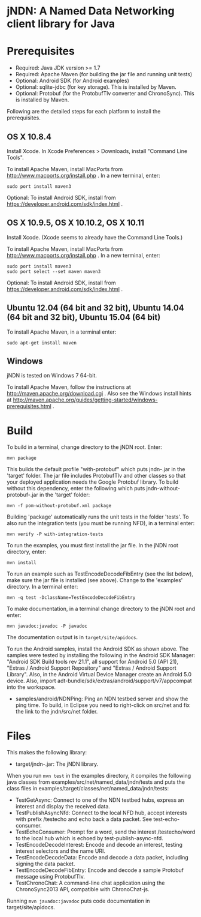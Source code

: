 jNDN:  A Named Data Networking client library for Java
======================================================

Prerequisites
=============

* Required: Java JDK version >= 1.7
* Required: Apache Maven (for building the jar file and running unit tests)
* Optional: Android SDK (for Android examples)
* Optional: sqlite-jdbc (for key storage). This is installed by Maven.
* Optional: Protobuf (for the ProtobufTlv converter and ChronoSync). This is
  installed by Maven.

Following are the detailed steps for each platform to install the prerequisites.

## OS X 10.8.4
Install Xcode.
In Xcode Preferences > Downloads, install "Command Line Tools".

To install Apache Maven, install MacPorts from http://www.macports.org/install.php .
In a new terminal, enter:

    sudo port install maven3

Optional: To install Android SDK, install from https://developer.android.com/sdk/index.html .

## OS X 10.9.5, OS X 10.10.2, OS X 10.11
Install Xcode.  (Xcode seems to already have the Command Line Tools.)

To install Apache Maven, install MacPorts from http://www.macports.org/install.php .
In a new terminal, enter:

    sudo port install maven3
    sudo port select --set maven maven3

Optional: To install Android SDK, install from https://developer.android.com/sdk/index.html .

## Ubuntu 12.04 (64 bit and 32 bit), Ubuntu 14.04 (64 bit and 32 bit), Ubuntu 15.04 (64 bit)
To install Apache Maven, in a terminal enter:

    sudo apt-get install maven

## Windows
jNDN is tested on Windows 7 64-bit.

To install Apache Maven, follow the instructions at http://maven.apache.org/download.cgi .
Also see the Windows install hints at
http://maven.apache.org/guides/getting-started/windows-prerequisites.html .

Build
=====

To build in a terminal, change directory to the jNDN root.  Enter:

    mvn package

This builds the default profile "with-protobuf" which puts jndn-<version>.jar in
the 'target' folder. The jar file includes ProtobufTlv and other classes so that
your deployed application needs the Google Protobuf library. To build without
this dependency, enter the following which puts jndn-without-protobuf-<version>.jar
in the 'target' folder:

    mvn -f pom-without-protobuf.xml package

Building 'package' automatically runs the unit tests in the folder 'tests'. To also
run the integration tests (you must be running NFD), in a terminal enter:

    mvn verify -P with-integration-tests

To run the examples, you must first install the jar file. In the jNDN root directory, enter:

    mvn install

To run an example such as TestEncodeDecodeFibEntry (see the list below), make sure the jar file
is installed (see above). Change to the 'examples' directory. In a terminal enter:

    mvn -q test -DclassName=TestEncodeDecodeFibEntry

To make documentation, in a terminal change directory to the jNDN root and enter:

    mvn javadoc:javadoc -P javadoc

The documentation output is in `target/site/apidocs`.

To run the Android samples, install the Android SDK as shown above. The samples
were tested by installing the following in the Android SDK Manager:
"Android SDK Build tools rev 21.1", all support for Android 5.0 (API 21),
"Extras / Android Support Repository" and "Extras / Android Support Library".
Also, in the Android Virtual Device Manager create an Android 5.0 device. Also,
import adt-bundle/sdk/extras/android/support/v7/appcompat into the workspace.

* samples/android/NDNPing: Ping an NDN testbed server and show the ping time.  To build, in Eclipse you need to right-click on src/net and fix the link to the jndn/src/net folder.

Files
=====
This makes the following library:

* target/jndn-<version>.jar: The jNDN library.

When you run `mvn test` in the examples directory, it compiles the following java classes
from examples/src/net/named_data/jndn/tests and puts the class files in
examples/target/classes/net/named_data/jndn/tests:

* TestGetAsync: Connect to one of the NDN testbed hubs, express an interest and display the received data.
* TestPublishAsyncNfd: Connect to the local NFD hub, accept interests with prefix /testecho and echo back a data packet. See test-echo-consumer.
* TestEchoConsumer: Prompt for a word, send the interest /testecho/word to the local hub which is echoed by test-publish-async-nfd.
* TestEncodeDecodeInterest: Encode and decode an interest, testing interest selectors and the name URI.
* TestEncodeDecodeData: Encode and decode a data packet, including signing the data packet.
* TestEncodeDecodeFibEntry: Encode and decode a sample Protobuf message using ProtobufTlv.
* TestChronoChat: A command-line chat application using the ChronoSync2013 API, compatible with ChronoChat-js.

Running `mvn javadoc:javadoc` puts code documentation in target/site/apidocs.
